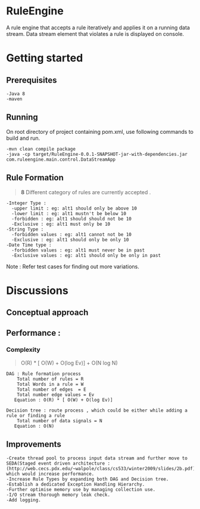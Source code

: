# RuleEngine
A rule engine that accepts a rule iteratively and applies it on a running data stream.
Data stream element that violates a rule is displayed on console.

# Getting started
## Prerequisites

    -Java 8
    -maven

## Running
On root directory of project containing pom.xml, use following commands to build and run.
    
    -mvn clean compile package
    -java -cp target/RuleEngine-0.0.1-SNAPSHOT-jar-with-dependencies.jar com.ruleengine.main.control.DataStreamApp


## Rule Formation 
> **8** Different category of rules are currently accepted .
       
    -Integer Type :
      -upper limit : eg: alt1 should only be above 10
      -lower limit : eg: alt1 mustn't be below 10
      -forbidden : eg: alt1 should should not be 10
      -Exclusive : eg: alt1 must only be 10
    -String Type :
      -forbidden values : eg: alt1 cannot not be 10
      -Exclusive : eg: alt1 should only be only 10
    -Date Time type :
      -forbidden values : eg: alt1 must never be in past
      -Exclusive values : eg: alt1 should only be only in past
 Note : Refer test cases for finding out more variations.


# Discussions

## Conceptual approach




## Performance : 
### Complexity

> O(R) * [ O(W) + O(log Ev)] + O(N log N)

    DAG : Rule formation process
        Total number of rules = R
        Total Words in a rule = W
        Total number of edges  = E
        Total number edge values = Ev
       Equation : O(R) * [ O(W) + O(log Ev)]
    
    Decision tree : route process , which could be either while adding a rule or finding a rule
        Total number of data signals = N
       Equation : O(N)



## Improvements
    -Create thread pool to process input data stream and further move to SEDA(Staged event driven architecture : 
    (http://web.cecs.pdx.edu/~walpole/class/cs533/winter2009/slides/2b.pdf) which would increase performance.
    -Increase Rule Types by expanding both DAG and Decision tree.
    -Establish a dedicated Exception Handling Hierarchy.
    -Further optimise memory use by managing collection use.
    -I/O stream thorough memory leak check.
    -Add logging.


